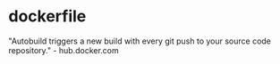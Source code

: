 # dockerfile
"Autobuild triggers a new build with every git push to your source code repository." - hub.docker.com
